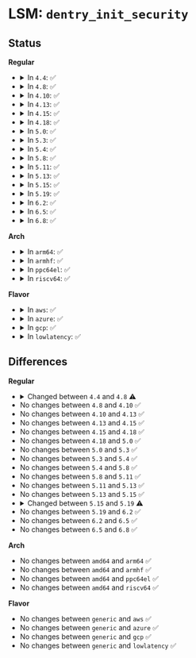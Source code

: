# LSM: <code>dentry_init_security</code>

## Status
<b>Regular</b>
<ul>
<li>
<details>
<summary>In <code>4.4</code>: ✅</summary>

```c
int security_dentry_init_security(struct dentry *dentry, int mode, struct qstr *name, void **ctx, u32 *ctxlen);
```
</details>
</li>
<li>
<details>
<summary>In <code>4.8</code>: ✅</summary>

```c
int security_dentry_init_security(struct dentry *dentry, int mode, const struct qstr *name, void **ctx, u32 *ctxlen);
```
</details>
</li>
<li>
<details>
<summary>In <code>4.10</code>: ✅</summary>

```c
int security_dentry_init_security(struct dentry *dentry, int mode, const struct qstr *name, void **ctx, u32 *ctxlen);
```
</details>
</li>
<li>
<details>
<summary>In <code>4.13</code>: ✅</summary>

```c
int security_dentry_init_security(struct dentry *dentry, int mode, const struct qstr *name, void **ctx, u32 *ctxlen);
```
</details>
</li>
<li>
<details>
<summary>In <code>4.15</code>: ✅</summary>

```c
int security_dentry_init_security(struct dentry *dentry, int mode, const struct qstr *name, void **ctx, u32 *ctxlen);
```
</details>
</li>
<li>
<details>
<summary>In <code>4.18</code>: ✅</summary>

```c
int security_dentry_init_security(struct dentry *dentry, int mode, const struct qstr *name, void **ctx, u32 *ctxlen);
```
</details>
</li>
<li>
<details>
<summary>In <code>5.0</code>: ✅</summary>

```c
int security_dentry_init_security(struct dentry *dentry, int mode, const struct qstr *name, void **ctx, u32 *ctxlen);
```
</details>
</li>
<li>
<details>
<summary>In <code>5.3</code>: ✅</summary>

```c
int security_dentry_init_security(struct dentry *dentry, int mode, const struct qstr *name, void **ctx, u32 *ctxlen);
```
</details>
</li>
<li>
<details>
<summary>In <code>5.4</code>: ✅</summary>

```c
int security_dentry_init_security(struct dentry *dentry, int mode, const struct qstr *name, void **ctx, u32 *ctxlen);
```
</details>
</li>
<li>
<details>
<summary>In <code>5.8</code>: ✅</summary>

```c
int security_dentry_init_security(struct dentry *dentry, int mode, const struct qstr *name, void **ctx, u32 *ctxlen);
```
</details>
</li>
<li>
<details>
<summary>In <code>5.11</code>: ✅</summary>

```c
int security_dentry_init_security(struct dentry *dentry, int mode, const struct qstr *name, void **ctx, u32 *ctxlen);
```
</details>
</li>
<li>
<details>
<summary>In <code>5.13</code>: ✅</summary>

```c
int security_dentry_init_security(struct dentry *dentry, int mode, const struct qstr *name, void **ctx, u32 *ctxlen);
```
</details>
</li>
<li>
<details>
<summary>In <code>5.15</code>: ✅</summary>

```c
int security_dentry_init_security(struct dentry *dentry, int mode, const struct qstr *name, void **ctx, u32 *ctxlen);
```
</details>
</li>
<li>
<details>
<summary>In <code>5.19</code>: ✅</summary>

```c
int security_dentry_init_security(struct dentry *dentry, int mode, const struct qstr *name, const char **xattr_name, struct lsmcontext *lsmctx);
```
</details>
</li>
<li>
<details>
<summary>In <code>6.2</code>: ✅</summary>

```c
int security_dentry_init_security(struct dentry *dentry, int mode, const struct qstr *name, const char **xattr_name, struct lsmcontext *lsmctx);
```
</details>
</li>
<li>
<details>
<summary>In <code>6.5</code>: ✅</summary>

```c
int security_dentry_init_security(struct dentry *dentry, int mode, const struct qstr *name, const char **xattr_name, struct lsmcontext *lsmctx);
```
</details>
</li>
<li>
<details>
<summary>In <code>6.8</code>: ✅</summary>

```c
int security_dentry_init_security(struct dentry *dentry, int mode, const struct qstr *name, const char **xattr_name, struct lsmcontext *lsmctx);
```
</details>
</li>
</ul>
<b>Arch</b>
<ul>
<li>
<details>
<summary>In <code>arm64</code>: ✅</summary>

```c
int security_dentry_init_security(struct dentry *dentry, int mode, const struct qstr *name, void **ctx, u32 *ctxlen);
```
</details>
</li>
<li>
<details>
<summary>In <code>armhf</code>: ✅</summary>

```c
int security_dentry_init_security(struct dentry *dentry, int mode, const struct qstr *name, void **ctx, u32 *ctxlen);
```
</details>
</li>
<li>
<details>
<summary>In <code>ppc64el</code>: ✅</summary>

```c
int security_dentry_init_security(struct dentry *dentry, int mode, const struct qstr *name, void **ctx, u32 *ctxlen);
```
</details>
</li>
<li>
<details>
<summary>In <code>riscv64</code>: ✅</summary>

```c
int security_dentry_init_security(struct dentry *dentry, int mode, const struct qstr *name, void **ctx, u32 *ctxlen);
```
</details>
</li>
</ul>
<b>Flavor</b>
<ul>
<li>
<details>
<summary>In <code>aws</code>: ✅</summary>

```c
int security_dentry_init_security(struct dentry *dentry, int mode, const struct qstr *name, void **ctx, u32 *ctxlen);
```
</details>
</li>
<li>
<details>
<summary>In <code>azure</code>: ✅</summary>

```c
int security_dentry_init_security(struct dentry *dentry, int mode, const struct qstr *name, void **ctx, u32 *ctxlen);
```
</details>
</li>
<li>
<details>
<summary>In <code>gcp</code>: ✅</summary>

```c
int security_dentry_init_security(struct dentry *dentry, int mode, const struct qstr *name, void **ctx, u32 *ctxlen);
```
</details>
</li>
<li>
<details>
<summary>In <code>lowlatency</code>: ✅</summary>

```c
int security_dentry_init_security(struct dentry *dentry, int mode, const struct qstr *name, void **ctx, u32 *ctxlen);
```
</details>
</li>
</ul>

## Differences
<b>Regular</b>
<ul>
<li>
<details>
<summary>Changed between <code>4.4</code> and <code>4.8</code> ⚠️</summary>
<ul>
<li>
<b>Param type changed. </b>
<code>struct qstr *name</code> ➡️ <code>const struct qstr *name</code>
</li>
</ul>
</details>
</li>
<li>
No changes between <code>4.8</code> and <code>4.10</code> ✅
</li>
<li>
No changes between <code>4.10</code> and <code>4.13</code> ✅
</li>
<li>
No changes between <code>4.13</code> and <code>4.15</code> ✅
</li>
<li>
No changes between <code>4.15</code> and <code>4.18</code> ✅
</li>
<li>
No changes between <code>4.18</code> and <code>5.0</code> ✅
</li>
<li>
No changes between <code>5.0</code> and <code>5.3</code> ✅
</li>
<li>
No changes between <code>5.3</code> and <code>5.4</code> ✅
</li>
<li>
No changes between <code>5.4</code> and <code>5.8</code> ✅
</li>
<li>
No changes between <code>5.8</code> and <code>5.11</code> ✅
</li>
<li>
No changes between <code>5.11</code> and <code>5.13</code> ✅
</li>
<li>
No changes between <code>5.13</code> and <code>5.15</code> ✅
</li>
<li>
<details>
<summary>Changed between <code>5.15</code> and <code>5.19</code> ⚠️</summary>
<ul>
<li>
<b>Param added. </b>
<code>const char **xattr_name</code>
</li>
<li>
<b>Param added. </b>
<code>struct lsmcontext *lsmctx</code>
</li>
<li>
<b>Param removed. </b>
<code>void **ctx</code>
</li>
<li>
<b>Param removed. </b>
<code>u32 *ctxlen</code>
</li>
</ul>
</details>
</li>
<li>
No changes between <code>5.19</code> and <code>6.2</code> ✅
</li>
<li>
No changes between <code>6.2</code> and <code>6.5</code> ✅
</li>
<li>
No changes between <code>6.5</code> and <code>6.8</code> ✅
</li>
</ul>
<b>Arch</b>
<ul>
<li>
No changes between <code>amd64</code> and <code>arm64</code> ✅
</li>
<li>
No changes between <code>amd64</code> and <code>armhf</code> ✅
</li>
<li>
No changes between <code>amd64</code> and <code>ppc64el</code> ✅
</li>
<li>
No changes between <code>amd64</code> and <code>riscv64</code> ✅
</li>
</ul>
<b>Flavor</b>
<ul>
<li>
No changes between <code>generic</code> and <code>aws</code> ✅
</li>
<li>
No changes between <code>generic</code> and <code>azure</code> ✅
</li>
<li>
No changes between <code>generic</code> and <code>gcp</code> ✅
</li>
<li>
No changes between <code>generic</code> and <code>lowlatency</code> ✅
</li>
</ul>
